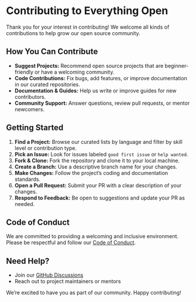 # Contributing to Everything Open

Thank you for your interest in contributing! We welcome all kinds of contributions to help grow our open source community.

## How You Can Contribute

- **Suggest Projects:** Recommend open source projects that are beginner-friendly or have a welcoming community.
- **Code Contributions:** Fix bugs, add features, or improve documentation in our curated repositories.
- **Documentation & Guides:** Help us write or improve guides for new contributors.
- **Community Support:** Answer questions, review pull requests, or mentor newcomers.

## Getting Started

1. **Find a Project:** Browse our curated lists by language and filter by skill level or contribution type.
2. **Pick an Issue:** Look for issues labeled `good first issue` or `help wanted`.
3. **Fork & Clone:** Fork the repository and clone it to your local machine.
4. **Create a Branch:** Use a descriptive branch name for your changes.
5. **Make Changes:** Follow the project’s coding and documentation standards.
6. **Open a Pull Request:** Submit your PR with a clear description of your changes.
7. **Respond to Feedback:** Be open to suggestions and update your PR as needed.

## Code of Conduct

We are committed to providing a welcoming and inclusive environment. Please be respectful and follow our [Code of Conduct](https://github.com/everything-open/.github/blob/main/CODE_OF_CONDUCT.md).

## Need Help?

- Join our [GitHub Discussions](https://github.com/orgs/everything-open/discussions)
- Reach out to project maintainers or mentors

We’re excited to have you as part of our community. Happy contributing!
